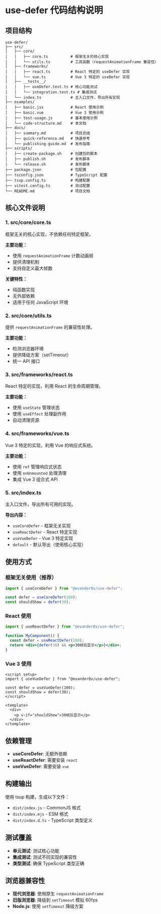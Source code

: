 # use-defer 代码结构说明

## 项目结构

```
use-defer/
├── src/
│   ├── core/
│   │   ├── core.ts          # 框架无关的核心实现
│   │   └── utils.ts         # 工具函数（requestAnimationFrame 兼容性）
│   ├── frameworks/
│   │   ├── react.ts         # React 特定的 useDefer 实现
│   │   └── vue.ts           # Vue 3 特定的 useDefer 实现
│   ├── __tests__/
│   │   ├── useDefer.test.ts # 核心功能测试
│   │   └── integration.test.ts # 集成测试
│   └── index.ts             # 主入口文件，导出所有实现
├── examples/
│   ├── basic.jsx            # React 使用示例
│   ├── basic.vue            # Vue 3 使用示例
│   ├── test-usage.js        # 基本使用示例
│   └── code-structure.md    # 本文档
├── docs/
│   ├── summary.md           # 项目总结
│   ├── quick-reference.md   # 快速参考
│   └── publishing-guide.md  # 发布指南
├── scripts/
│   ├── create-package.sh    # 创建包的脚本
│   ├── publish.sh           # 发布脚本
│   └── release.sh           # 发布脚本
├── package.json             # 包配置
├── tsconfig.json            # TypeScript 配置
├── tsup.config.ts           # 构建配置
├── vitest.config.ts         # 测试配置
└── README.md                # 项目文档
```

## 核心文件说明

### 1. src/core/core.ts

框架无关的核心实现，不依赖任何特定框架。

**主要功能：**

- 使用 `requestAnimationFrame` 计数动画帧
- 提供清理机制
- 支持自定义最大帧数

**关键特性：**

- 纯函数实现
- 无外部依赖
- 适用于任何 JavaScript 环境

### 2. src/core/utils.ts

提供 `requestAnimationFrame` 的兼容性处理。

**主要功能：**

- 检测浏览器环境
- 提供降级方案（setTimeout）
- 统一 API 接口

### 3. src/frameworks/react.ts

React 特定的实现，利用 React 的生命周期管理。

**主要功能：**

- 使用 `useState` 管理状态
- 使用 `useEffect` 处理副作用
- 自动清理资源

### 4. src/frameworks/vue.ts

Vue 3 特定的实现，利用 Vue 的响应式系统。

**主要功能：**

- 使用 `ref` 管理响应式状态
- 使用 `onUnmounted` 处理清理
- 集成 Vue 3 组合式 API

### 5. src/index.ts

主入口文件，导出所有可用的实现。

**导出内容：**

- `useCoreDefer` - 框架无关实现
- `useReactDefer` - React 特定实现
- `useVueDefer` - Vue 3 特定实现
- `default` - 默认导出（使用核心实现）

## 使用方式

### 框架无关使用（推荐）

```javascript
import { useCoreDefer } from "@evander0x/use-defer";

const defer = useCoreDefer(100);
const shouldShow = defer(30);
```

### React 使用

```jsx
import { useReactDefer } from "@evander0x/use-defer";

function MyComponent() {
  const defer = useReactDefer(100);
  return <div>{defer(30) && <p>30帧后显示</p>}</div>;
}
```

### Vue 3 使用

```vue
<script setup>
import { useVueDefer } from "@evander0x/use-defer";

const defer = useVueDefer(100);
const shouldShow = defer(30);
</script>

<template>
  <div>
    <p v-if="shouldShow">30帧后显示</p>
  </div>
</template>
```

## 依赖管理

- **useCoreDefer**: 无额外依赖
- **useReactDefer**: 需要安装 `react`
- **useVueDefer**: 需要安装 `vue`

## 构建输出

使用 tsup 构建，生成以下文件：

- `dist/index.js` - CommonJS 格式
- `dist/index.mjs` - ESM 格式
- `dist/index.d.ts` - TypeScript 类型定义

## 测试覆盖

- **单元测试**: 测试核心功能
- **集成测试**: 测试不同实现的兼容性
- **类型测试**: 确保 TypeScript 类型正确

## 浏览器兼容性

- **现代浏览器**: 使用原生 `requestAnimationFrame`
- **旧版浏览器**: 降级到 `setTimeout` 模拟 60fps
- **Node.js**: 使用 `setTimeout` 降级方案
